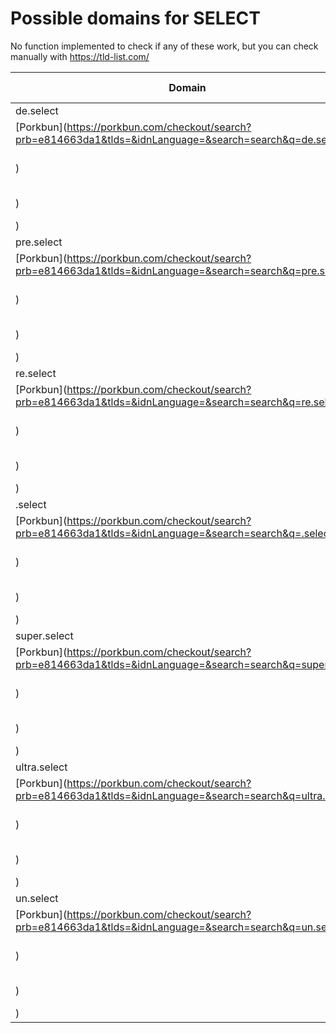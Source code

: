 # Possible domains for SELECT

No function implemented to check if any of these work, but you can check manually with https://tld-list.com/

| Domain | Porkbun | NameCheap | Google Domains |
|---|---|---|---|
| de.select | [Porkbun](https://porkbun.com/checkout/search?prb=e814663da1&tlds=&idnLanguage=&search=search&q=de.select) | [Namecheap](https://www.namecheap.com/domains/registration/results/?domain=de.select) | [Google](https://domains.google.com/registrar/search?searchTerm=de.select) |
| pre.select | [Porkbun](https://porkbun.com/checkout/search?prb=e814663da1&tlds=&idnLanguage=&search=search&q=pre.select) | [Namecheap](https://www.namecheap.com/domains/registration/results/?domain=pre.select) | [Google](https://domains.google.com/registrar/search?searchTerm=pre.select) |
| re.select | [Porkbun](https://porkbun.com/checkout/search?prb=e814663da1&tlds=&idnLanguage=&search=search&q=re.select) | [Namecheap](https://www.namecheap.com/domains/registration/results/?domain=re.select) | [Google](https://domains.google.com/registrar/search?searchTerm=re.select) |
| .select | [Porkbun](https://porkbun.com/checkout/search?prb=e814663da1&tlds=&idnLanguage=&search=search&q=.select) | [Namecheap](https://www.namecheap.com/domains/registration/results/?domain=.select) | [Google](https://domains.google.com/registrar/search?searchTerm=.select) |
| super.select | [Porkbun](https://porkbun.com/checkout/search?prb=e814663da1&tlds=&idnLanguage=&search=search&q=super.select) | [Namecheap](https://www.namecheap.com/domains/registration/results/?domain=super.select) | [Google](https://domains.google.com/registrar/search?searchTerm=super.select) |
| ultra.select | [Porkbun](https://porkbun.com/checkout/search?prb=e814663da1&tlds=&idnLanguage=&search=search&q=ultra.select) | [Namecheap](https://www.namecheap.com/domains/registration/results/?domain=ultra.select) | [Google](https://domains.google.com/registrar/search?searchTerm=ultra.select) |
| un.select | [Porkbun](https://porkbun.com/checkout/search?prb=e814663da1&tlds=&idnLanguage=&search=search&q=un.select) | [Namecheap](https://www.namecheap.com/domains/registration/results/?domain=un.select) | [Google](https://domains.google.com/registrar/search?searchTerm=un.select) |

